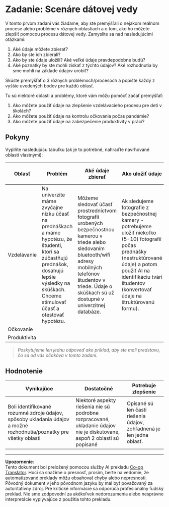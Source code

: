 <!--
CO_OP_TRANSLATOR_METADATA:
{
  "original_hash": "a8f79b9c0484c35b4f26e8aec7fc4d56",
  "translation_date": "2025-08-26T15:26:36+00:00",
  "source_file": "1-Introduction/01-defining-data-science/solution/assignment.md",
  "language_code": "sk"
}
-->
# Zadanie: Scenáre dátovej vedy

V tomto prvom zadaní vás žiadame, aby ste premýšľali o nejakom reálnom procese alebo probléme v rôznych oblastiach a o tom, ako ho môžete zlepšiť pomocou procesu dátovej vedy. Zamyslite sa nad nasledujúcimi otázkami:

1. Aké údaje môžete zbierať?
1. Ako by ste ich zbierali?
1. Ako by ste údaje uložili? Aké veľké údaje pravdepodobne budú?
1. Aké poznatky by ste mohli získať z týchto údajov? Aké rozhodnutia by sme mohli na základe údajov urobiť?

Skúste premýšľať o 3 rôznych problémoch/procesoch a popíšte každý z vyššie uvedených bodov pre každú oblasť.

Tu sú niektoré oblasti a problémy, ktoré vám môžu pomôcť začať premýšľať:

1. Ako môžete použiť údaje na zlepšenie vzdelávacieho procesu pre deti v školách?
1. Ako môžete použiť údaje na kontrolu očkovania počas pandémie?
1. Ako môžete použiť údaje na zabezpečenie produktivity v práci?
## Pokyny

Vyplňte nasledujúcu tabuľku (ak je to potrebné, nahraďte navrhované oblasti vlastnými):

| Oblasť | Problém | Aké údaje zbierať | Ako uložiť údaje | Aké poznatky/rozhodnutia môžeme urobiť | 
|--------|---------|-------------------|------------------|----------------------------------------|
| Vzdelávanie | Na univerzite máme zvyčajne nízku účasť na prednáškach a máme hypotézu, že študenti, ktorí sa zúčastňujú prednášok, dosahujú lepšie výsledky na skúškach. Chceme stimulovať účasť a otestovať hypotézu. | Môžeme sledovať účasť prostredníctvom fotografií urobených bezpečnostnou kamerou v triede alebo sledovaním bluetooth/wifi adresy mobilných telefónov študentov v triede. Údaje o skúškach sú už dostupné v univerzitnej databáze. | Ak sledujeme fotografie z bezpečnostnej kamery - potrebujeme uložiť niekoľko (5-10) fotografií počas prednášky (nestruktúrované údaje) a potom použiť AI na identifikáciu tvárí študentov (konvertovať údaje na štruktúrovanú formu). | Môžeme vypočítať priemerné údaje o účasti pre každého študenta a zistiť, či existuje nejaká korelácia s výsledkami skúšok. Viac o korelácii budeme hovoriť v sekcii [pravdepodobnosť a štatistika](../../04-stats-and-probability/README.md). Na stimuláciu účasti študentov môžeme zverejniť týždenné hodnotenie účasti na školskom portáli a losovať ceny medzi tými s najvyššou účasťou. |
| Očkovanie | | | | |
| Produktivita | | | | |

> *Poskytujeme len jednu odpoveď ako príklad, aby ste mali predstavu, čo sa od vás očakáva v tomto zadaní.*

## Hodnotenie

Vynikajúce | Dostatočné | Potrebuje zlepšenie
--- | --- | -- |
Boli identifikované rozumné zdroje údajov, spôsoby ukladania údajov a možné rozhodnutia/poznatky pre všetky oblasti | Niektoré aspekty riešenia nie sú podrobne rozpracované, ukladanie údajov nie je diskutované, aspoň 2 oblasti sú popísané | Opísané sú len časti riešenia údajov, zohľadnená je len jedna oblasť.

---

**Upozornenie**:  
Tento dokument bol preložený pomocou služby AI prekladu [Co-op Translator](https://github.com/Azure/co-op-translator). Hoci sa snažíme o presnosť, prosím, berte na vedomie, že automatizované preklady môžu obsahovať chyby alebo nepresnosti. Pôvodný dokument v jeho pôvodnom jazyku by mal byť považovaný za autoritatívny zdroj. Pre kritické informácie sa odporúča profesionálny ľudský preklad. Nie sme zodpovední za akékoľvek nedorozumenia alebo nesprávne interpretácie vyplývajúce z použitia tohto prekladu.